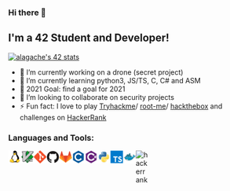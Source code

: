 ### Hi there 👋

## I'm a 42 Student and Developer!
[![alagache's 42 stats](https://badge42.herokuapp.com/api/stats/alagache?privacyName=true&cursus=42&darkmode=true)](https://github.com/JaeSeoKim/badge42)

- 🔭 I’m currently working on a drone (secret project)
- 🌱 I’m currently learning python3, JS/TS, C, C# and ASM
- 🥅 2021 Goal: find a goal for 2021
- 👯 I’m looking to collaborate on security projects
- ⚡ Fun fact: I love to play [Tryhackme][Tryhackme]/ [root-me][root-me]/ [hackthebox][hackthebox] and challenges on [HackerRank][HackerRank]

<!--
**3rdn4x3l4/3rdn4x3l4** is a ✨ _special_ ✨ repository because its `README.md` (this file) appears on your GitHub profile.

Here are some ideas to get you started:

- 👯 I’m looking to collaborate on ...
- 🤔 I’m looking for help with ...
- 💬 Ask me about ...
- 📫 How to reach me: ...
- 😄 Pronouns: ...
-->

### Languages and Tools:

[<img align="left" alt="linux" width="26px" src="https://github.com/devicons/devicon/blob/master/icons/linux/linux-original.svg" />][linux]
[<img align="left" alt="vim" width="26px" src="https://raw.githubusercontent.com/devicons/devicon/master/icons/vim/vim-original.svg" />][Vim]
[<img align="left" alt="git" width="26px" src="https://github.com/devicons/devicon/blob/master/icons/git/git-original.svg" />][version]
[<img align="left" alt="github" width="26px" src="https://github.com/devicons/devicon/blob/master/icons/github/github-original.svg" />][github]
[<img align="left" alt="gitlab" width="26px" src="https://github.com/devicons/devicon/blob/master/icons/gitlab/gitlab-original.svg" />][gitlab]
[<img align="left" alt="C" width="26px" src="https://raw.githubusercontent.com/devicons/devicon/master/icons/c/c-plain.svg" />][C]
[<img align="left" alt="C#" width="26px" src="https://raw.githubusercontent.com/devicons/devicon/master/icons/csharp/csharp-plain.svg" />][C#]
[<img align="left" alt="python" width="26px" src="https://github.com/devicons/devicon/blob/master/icons/python/python-original.svg" />][python]
[<img align="left" alt="typescript" width="26px" src="https://github.com/devicons/devicon/blob/master/icons/typescript/typescript-plain.svg" />][typescript]
[<img align="left" alt="docker" width="26px" src="https://github.com/devicons/devicon/blob/master/icons/docker/docker-original.svg" />][docker]
[<img align="left" alt="hackerrank" width="26px" src="https://is2-ssl.mzstatic.com/image/thumb/Music128/v4/e3/05/1b/e3051b03-d132-df20-c4be-980616c45b02/source/1200x630bb.jpg"/>][HackerRank]

[linux]: https://lubuntu.fr/
[vim]: https://neovim.io/
[version]: https://git-scm.com/book/fr/v2/D%C3%A9marrage-rapide-%C3%80-propos-de-la-gestion-de-version
[github]: https://github.com/
[gitlab]: https://about.gitlab.com/
[tryhackme]: https://tryhackme.com
[root-me]: https://www.root-me.org/?lang=en
[hackthebox]: https://www.hackthebox.eu
[C]: https://en.wikipedia.org/wiki/C_(programming_language)
[C#]: https://docs.microsoft.com/en-us/dotnet/csharp/(programming_language)
[python]: https://www.python.org/
[typescript]: https://www.typescriptlang.org/
[docker]: https://en.wikipedia.org/wiki/Docker_(software)
[HackerRank]: https://www.hackerrank.com/
